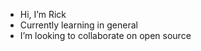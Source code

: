 - Hi, I’m Rick 
- Currently learning in general
- I’m looking to collaborate on open source
<!---


- I’m interested in ...
- How to reach me ...
--->

<!---
RIcksM/RIcksM is a ✨ special ✨ repository because its `README.md` (this file) appears on your GitHub profile.
You can click the Preview link to take a look at your changes.
--->
